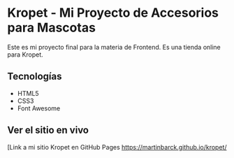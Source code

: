 # Kropet - Mi Proyecto de Accesorios para Mascotas

Este es mi proyecto final para la materia de Frontend. Es una tienda online para Kropet.

## Tecnologías
- HTML5
- CSS3 
- Font Awesome

## Ver el sitio en vivo
[Link a mi sitio Kropet en GitHub Pages
https://martinbarck.github.io/kropet/
